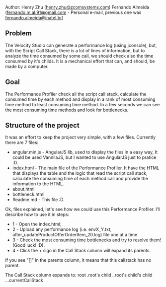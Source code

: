 Author: 
Henry Zhu (henry.zhu@zcomsystems.com)
Fernando Almeida (fernando.m.al.91@gmail.com - Personal e-mail, previous one was fernando.almeida@inatel.br)

## Problem

The Velocity Studio can generate a performance log (using jconsole), but, with the Script Call Stack, there is a lot of lines of information, but to analyze the time consumed by some call, we should check also the time consumed by it's childs. It is a mechanical effort that can, and should, be made by a computer.

## Goal

The Performance Profiler check all the script call stack, calculate the consumed time by each method and display in a rank of most consuming time method to least consuming time method. In a few seconds we can see the most consuming time methods and look for bottlenecks.

## Structure of the project

It was an effort to keep the project very simple, with a few files. Currently there are 7 files:
- angular.min.js - AngularJS lib, used to display the files in a easy way, It could be used VannilaJS, but I wanted to use AngularJS just to pratice :D.
- index.html - The main file of the Performance Profiler. It have the HTML that displays the table and the logic that read the script call stack, calculate the consuming time of each method call and provide the information to the HTML.
- about.html
- bottleneck.html
- Readme.md - This file :D.

Ok, files explained, let's see how we could use this Performance Profiler. I'll describe how to use it in steps:

- 1 - Open the index.html;
- 2 - Upload any performance log (i.e. envX_Y.txt, after_updateProductOfferOrderItem_20.log) file one at a time
- 3 - Check the most consuming time bottlenecks and try to resolve them! (Good luck! :D).
- 4 - Click the + sign in the Call Stack column will expand its parents.

If you see "[]" in the parents column, it means that this callstack has no parent.

The Call Stack column expands to:
root
.root's child
..root's child's child
...currentCallStack
